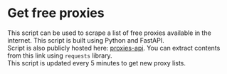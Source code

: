 # Get free proxies
This script can be used to scrape a list of free proxies available in the internet. This script is built using Python and FastAPI.<br>
Script is also publicly hosted here: [proxies-api](https://proxies-api.onrender.com/). You can extract contents from this link using `requests` library.<br>
This script is updated every 5 minutes to get new proxy lists.
